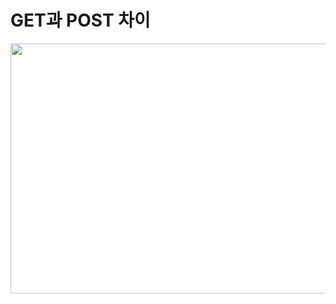 # GET과 POST 차이
<img src="https://github.com/jinsupark4255/FE-TechInterview/assets/116702892/698007e5-b5d5-405d-927c-5218b6c673b6" width="700" height="400">
